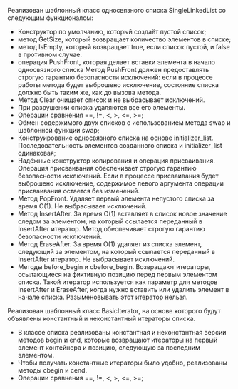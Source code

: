 Реализован шаблонный класс односвязного списка SingleLinkedList<Type> со следующим функционалом:
- Конструктор по умолчанию, который создаёт пустой список;
- метод GetSize, который возвращает количество элементов в списке;
- метод IsEmpty, который возвращает true, если список пустой, и false в противном случае.
- операция PushFront, которая делает вставки элемента в начало односвязного списка
Метод PushFront должен предоставлять строгую гарантию безопасности исключений: если в процессе работы метода будет выброшено исключение, состояние списка должно быть таким же, как до вызова метода.
- Метод Clear очищает список и не выбрасывает исключений.
- При разрушении списка удаляются все его элементы.
- Операции сравнения ==, !=, <, >, <=, >=;
- Обмен содержимого двух списков с использованием метода swap и шаблонной функции swap;
- Конструирование односвязного списка на основе initializer_list. Последовательность элементов созданного списка и initializer_list одинаковая;
- Надёжные конструктор копирования и операция присваивания. Операция присваивания обеспечивает строгую гарантию безопасности исключений. Если в процессе присваивания будет выброшено исключение, содержимое левого аргумента операции присваивания остается без изменений.
- Метод PopFront. Удаляет первый элемента непустого списка за время O(1). Не выбрасывает исключений.
- Метод InsertAfter. За время O(1) вставляет в список новое значение следом за элементом, на который ссылается переданный в InsertAfter итератор. Метод обеспечивает строгую гарантию безопасности исключений.
- Метод EraseAfter. За время O(1) удаляет из списка элемент, следующий за элементом, на который ссылается переданный в InsertAfter итератор. Не выбрасывает исключений.
- Методы before_begin и cbefore_begin. Возвращают итераторы, ссылающиеся на фиктивную позицию перед первым элементом списка. Такой итератор используется как параметр для методов InsertAfter и EraseAfter, когда нужно вставить или удалить элемент в начале списка. Разыменовывать этот итератор нельзя.

Реализован шаблонный класс BasicIterator, на основе которого будут объявлены константный и неконстантный итераторы списка.
- В классе списка реализованы константная и неконстантная версии методов begin и end, которые возвращают итераторы на первый элемент контейнера и позицию, следующую за последним элементом.
- Чтобы получать константные итераторы было удобно, реализованы методы cbegin и cend.
- Операции сравнения ==, !=, <, >, <=, >=;
